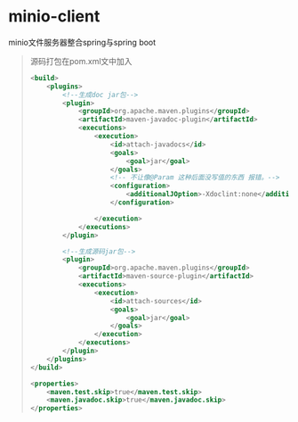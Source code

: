 # minio-client
minio文件服务器整合spring与spring boot
> 源码打包在pom.xml文中加入
>
> ```xml
> <build>
>     <plugins>
>         <!--生成doc jar包-->
>         <plugin>
>             <groupId>org.apache.maven.plugins</groupId>
>             <artifactId>maven-javadoc-plugin</artifactId>
>             <executions>
>                 <execution>
>                     <id>attach-javadocs</id>
>                     <goals>
>                         <goal>jar</goal>
>                     </goals>
>                     <!-- 不让像@Param 这种后面没写值的东西 报错。-->
>                     <configuration>
>                         <additionalJOption>-Xdoclint:none</additionalJOption>
>                     </configuration>
> 
>                 </execution>
>             </executions>
>         </plugin>
> 
>         <!--生成源码jar包-->
>         <plugin>
>             <groupId>org.apache.maven.plugins</groupId>
>             <artifactId>maven-source-plugin</artifactId>
>             <executions>
>                 <execution>
>                     <id>attach-sources</id>
>                     <goals>
>                         <goal>jar</goal>
>                     </goals>
>                 </execution>
>             </executions>
>         </plugin>
>     </plugins>
> </build>
> ```
>
> ```xml
> <properties>
>     <maven.test.skip>true</maven.test.skip>
>     <maven.javadoc.skip>true</maven.javadoc.skip>
> </properties>
> ```
>
> 